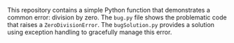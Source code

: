 This repository contains a simple Python function that demonstrates a common error: division by zero. The `bug.py` file shows the problematic code that raises a `ZeroDivisionError`. The `bugSolution.py` provides a solution using exception handling to gracefully manage this error.